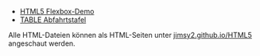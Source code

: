  - [HTML5 Flexbox-Demo](https://jimsy2.github.io/HTML5/flexbox-demo.html)
 - [TABLE Abfahrtstafel](Abfahrtstafel_Lage.html)
 
Alle HTML-Dateien können als HTML-Seiten unter [jimsy2.github.io/HTML5](https://jimsy2.github.io/HTML5/) angeschaut werden.

